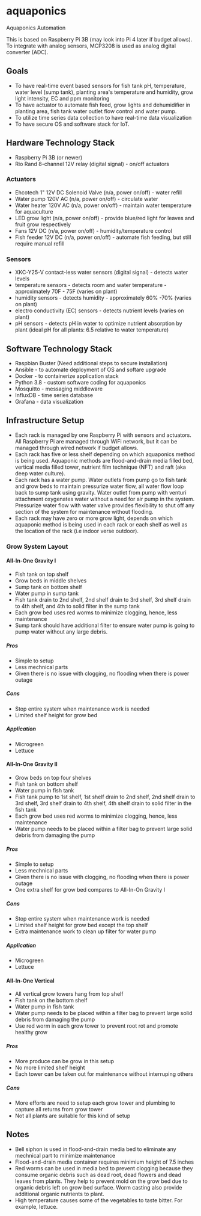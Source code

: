 # aquaponics

Aquaponics Automation

This is based on Raspberry Pi 3B (may look into Pi 4 later if budget allows). To integrate with analog sensors, MCP3208 is used as analog digital converter (ADC).

## Goals

* To have real-time event based sensors for fish tank pH, temperature, water level (sump tank), planting area's temperature and humidity, grow light intensity, EC and ppm monitoring
* To have actuator to automate fish feed, grow lights and dehumidifier in planting area, fish tank water outlet flow control and water pump.
* To utilize time series data collection to have real-time data visualization
* To have secure OS and software stack for IoT.

## Hardware Technology Stack

* Raspberry Pi 3B (or newer)
* Rio Rand 8-channel 12V relay (digital signal) - on/off actuators

### Actuators
* Ehcotech 1" 12V DC Solenoid Valve (n/a, power on/off) - water refill
* Water pump 120V AC (n/a, power on/off) - circulate water
* Water heater 120V AC (n/a, power on/off) - maintain water temperature for aquaculture
* LED grow light (n/a, power on/off) - provide blue/red light for leaves and fruit grow respectively
* Fans 12V DC (n/a, power on/off) - humidity/temperature control
* Fish feeder 12V DC (n/a, power on/off) - automate fish feeding, but still require manual refill

### Sensors
* XKC-Y25-V contact-less water sensors (digital signal) - detects water levels
* temperature sensors - detects room and water temperature - approximately 70F - 75F (varies on plant)
* humidity sensors - detects humidity - approximately 60% -70% (varies on plant)
* electro conductivity (EC) sensors - detects nutrient levels (varies on plant)
* pH sensors - detects pH in water to optimize nutrient absorption by plant (ideal pH for all plants: 6.5 relative to water temperature)

## Software Technology Stack

* Raspbian Buster (Need additional steps to secure installation)
* Ansible - to automate deployment of OS and softare upgrade
* Docker - to containerize application stack
* Python 3.8 - custom software coding for aquaponics
* Mosquitto - messaging middleware
* InfluxDB - time series database
* Grafana - data visualization

## Infrastructure Setup
* Each rack is managed by one Raspberry Pi with sensors and actuators. All Raspberry Pi are managed through WiFi network, but it can be managed through wired network if budget allows.
* Each rack has five or less shelf depending on which aquaponics method is being used. Aquaponic methods are flood-and-drain media filled bed, vertical media filled tower, nutrient film technique (NFT) and raft (aka deep water culture). 
* Each rack has a water pump. Water outlets from pump go to fish tank and grow beds to maintain pressurize water flow, all water flow loop back to sump tank using gravity. Water outlet from pump with venturi attachment oxygenates water without a need for air pump in the system. Pressurize water flow with water valve provides flexibility to shut off any section of the system for maintenance without flooding.
* Each rack may have zero or more grow light, depends on which aquaponic method is being used in each rack or each shelf as well as the location of the rack (i.e indoor verse outdoor).

### Grow System Layout
#### All-In-One Gravity I
* Fish tank on top shelf
* Grow beds in middle shelves
* Sump tank on bottom shelf
* Water pump in sump tank
* Fish tank drain to 2nd shelf, 2nd shelf drain to 3rd shelf, 3rd shelf drain to 4th shelf, and 4th to solid filter in the sump tank
* Each grow bed uses red worms to minimize clogging, hence, less maintenance
* Sump tank should have additional filter to ensure water pump is going to pump water without any large debris.
##### Pros
* Simple to setup
* Less mechnical parts
* Given there is no issue with clogging, no flooding when there is power outage
##### Cons
* Stop entire system when maintenance work is needed
* Limited shelf height for grow bed
##### Application
* Microgreen
* Lettuce
#### All-In-One Gravity II
* Grow beds on top four shelves
* Fish tank on bottom shelf
* Water pump in fish tank
* Fish tank pump to 1st shelf, 1st shelf drain to 2nd shelf, 2nd shelf drain to 3rd shelf, 3rd shelf drain to 4th shelf, 4th shelf drain to solid filter in the fish tank
* Each grow bed uses red worms to minimize clogging, hence, less maintenance
* Water pump needs to be placed within a filter bag to prevent large solid debris from damaging the pump
##### Pros
* Simple to setup
* Less mechnical parts
* Given there is no issue with clogging, no flooding when there is power outage
* One extra shelf for grow bed compares to All-In-On Gravity I
##### Cons
* Stop entire system when maintenance work is needed
* Limited shelf height for grow bed except the top shelf
* Extra maintenance work to clean up filter for water pump
##### Application
* Microgreen
* Lettuce
#### All-In-One Vertical
* All vertical grow towers hang from top shelf
* Fish tank on the bottom shelf
* Water pump in fish tank
* Water pump needs to be placed within a filter bag to prevent large solid debris from damaging the pump
* Use red worm in each grow tower to prevent root rot and promote healthy grow
##### Pros
* More produce can be grow in this setup
* No more limited shelf height
* Each tower can be taken out for maintenance without interruping others
##### Cons
* More efforts are need to setup each grow tower and plumbing to capture all returns from grow tower
* Not all plants are suitable for this kind of setup
## Notes
* Bell siphon is used in flood-and-drain media bed to eliminate any mechnical part to minimize maintenance
* Flood-and-drain media container requires minimium height of 7.5 inches
* Red worms can be used in media bed to prevent clogging because they consume organic debris such as dead root, dead flowers and dead leaves from plants. They help to prevent mold on the grow bed due to organic debris left on grow bed surface. Worm casting also provide additional organic nutrients to plant.
* High temperature causes some of the vegetables to taste bitter. For example, lettuce.
